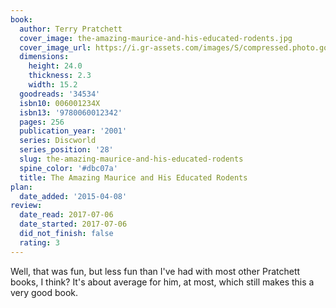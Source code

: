 ```yaml
---
book:
  author: Terry Pratchett
  cover_image: the-amazing-maurice-and-his-educated-rodents.jpg
  cover_image_url: https://i.gr-assets.com/images/S/compressed.photo.goodreads.com/books/1168566225l/34534.jpg
  dimensions:
    height: 24.0
    thickness: 2.3
    width: 15.2
  goodreads: '34534'
  isbn10: 006001234X
  isbn13: '9780060012342'
  pages: 256
  publication_year: '2001'
  series: Discworld
  series_position: '28'
  slug: the-amazing-maurice-and-his-educated-rodents
  spine_color: '#dbc07a'
  title: The Amazing Maurice and His Educated Rodents
plan:
  date_added: '2015-04-08'
review:
  date_read: 2017-07-06
  date_started: 2017-07-06
  did_not_finish: false
  rating: 3
---
```


Well, that was fun, but less fun than I've had with most other Pratchett books, I think? It's about average for him, at most, which still makes this a very good book.
